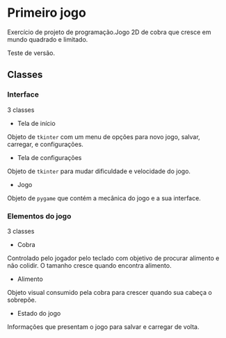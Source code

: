 # Primeiro jogo

Exercício de projeto de programação.Jogo 2D de cobra que cresce em mundo quadrado e limitado.

Teste de versão. 

## Classes

### Interface

3 classes

- Tela de início 

Objeto de `tkinter` com um menu de opções para novo jogo, salvar, carregar, e configurações.

- Tela de configurações

Objeto de `tkinter` para mudar dificuldade e velocidade do jogo.

- Jogo

Objeto de `pygame` que contém a mecânica do jogo e a sua interface.



### Elementos do jogo

3 classes

- Cobra

Controlado pelo jogador pelo teclado com objetivo de procurar alimento e não colidir.
O tamanho cresce quando encontra alimento.

- Alimento

Objeto visual consumido pela cobra para crescer quando sua cabeça o sobrepõe.

- Estado do jogo

Informações que presentam o jogo para salvar e carregar de volta.